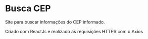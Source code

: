 # Busca CEP
Site para buscar informações do CEP informado.

Criado com ReactJs e realizado as requisições HTTPS com o Axios